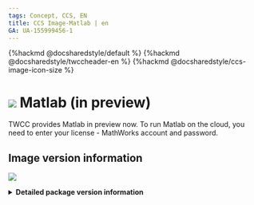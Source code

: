 ```yaml
---
tags: Concept, CCS, EN
title: CCS Image-Matlab | en
GA: UA-155999456-1
---
```


{%hackmd @docsharedstyle/default %}
{%hackmd @docsharedstyle/twccheader-en %}
{%hackmd @docsharedstyle/ccs-image-icon-size %}

# <img class="ccsimgicon" src="https://cos.twcc.ai/SYS-MANUAL/uploads/upload_3022d6e6790c870e499eac8e2c77d53c.png"> Matlab (in preview)

TWCC provides Matlab in preview now. To run Matlab on the cloud, you need to enter your license - MathWorks account and password.

## <i class="fa fa-sticky-note" aria-hidden="true"></i> <span class="ccsimglist">Image version information</span>

![](https://cos.twcc.ai/SYS-MANUAL/uploads/upload_faf2098475659395c921f9379df6acf7.png)



<details class="docspoiler">

<summary><b>Detailed package version information</b></summary>

- [NGC Matlab](https://ngc.nvidia.com/catalog/containers/partners:matlab) 

</details>

